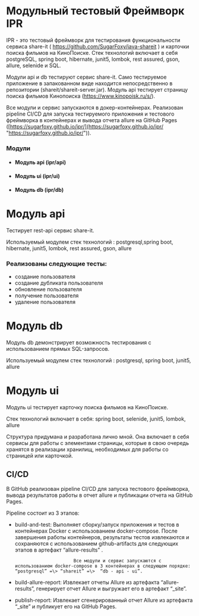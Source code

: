 # Модульный тестовый Фреймворк IPR

IPR - это тестовый фреймворк для тестирования функциональности сервиса share-it ( https://github.com/SugarFoxy/java-shareit ) и карточки поиска фильмов на КиноПоиске. Стек технологий включает в себя postgreSQL, spring boot, hibernate, junit5, lombok, rest assured, gson, allure, selenide и SQL.

Модули api и db тестируют сервис share-it. Само тестируемое приложение в запакованном виде находится непосредственно в репозитории (shareit/shareit-server.jar). Модуль api тестирует страницу поиска фильмов Кинопоиска (<https://www.kinopoisk.ru/s/>).

 Все модули и сервис запускаются в докер-контейнерах. Реализован pipeline CI/CD для запуска тестируемого приложения и тестового фреймворка в контейнерах и вывода отчета allure на GitHub Pages ([https://sugarfoxy.github.io/ipr/](https://sugarfoxy.github.io/ipr/ "https://sugarfoxy.github.io/ipr/")).

### Модули

* #### Модуль api (ipr/api)

* #### Модуль ui (ipr/ui)

* #### Модуль db (ipr/db)

# Модуль api

Тестирует rest-api сервис share-it. 

Используемый модулем стек технологий : postgresql,spring boot, hibernate, junit5, lombok, rest assured, gson, allure

### Реализованы следующие тесты:

* создание пользователя
* создание дубликата пользователя
* обновление пользователя
* получение пользователя
* удаление пользователя

# Модуль db

Модуль db демонстрирует возможность тестирования с использованием прямых SQL-запросов.

Используемый модулем стек технологий : postgresql, spring boot, junit5, allure

# Модуль ui

Модуль ui тестирует карточку поиска фильмов на КиноПоиске.

Стек технологий включает в себя: spring boot, selenide, junit5, lombok, allure

Структура придумана и разработана лично мной. Она включает в себя сервисы для работы с элементами страницы, которые в свою очередь хранятся в реализации хранилищ, необходимых для работы со страницей или карточкой.

## CI/CD

В GitHub реализован pipeline CI/CD для запуска тестового фреймворка, вывода результатов работы в отчет allure и публикации отчета на GitHub Pages.

Pipeline состоит из 3 этапов:

* build-and-test: Выполняет сборку/запуск приложения и тестов в контейнерах Docker с использованием docker-compose. После завершения работы контейнеров, результаты тестов извлекаются и сохраняются с использованием github-artifacts для следующих этапов в артефакт “allure-results” .

                            Все модули и сервис запускаются с использованием docker-compose в 3 контейнерах в следующем порядке:  “postgresql” =\> “shareit” =\>  “db - api - ui”.

* build-allure-report: Извлекает отчеты Allure из артефакта “allure-results”, генерирует отчет Allure и выгружает его в артефакт “_site”.

* publish-report:  Извлекает сгенерированный отчет Allure из артефакта “_site” и публикует его на GitHub Pages.
